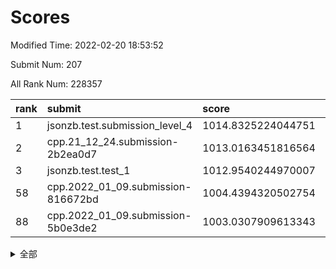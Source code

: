 # Scores

Modified Time: 2022-02-20 18:53:52

Submit Num: 207

All Rank Num: 228357

| rank |               submit               |       score        |       sigma        | pk_num |
| :--- | :--------------------------------- | :----------------- | :----------------- | :----- |
| 1    | jsonzb.test.submission_level_4     | 1014.8325224044751 | 0.8470215397800901 | 4412   |
| 2    | cpp.21_12_24.submission-2b2ea0d7   | 1013.0163451816564 | 0.8056815804703459 | 4418   |
| 3    | jsonzb.test.test_1                 | 1012.9540244970007 | 0.783739103902643  | 4416   |
| 58   | cpp.2022_01_09.submission-816672bd | 1004.4394320502754 | 0.7105577421150626 | 4415   |
| 88   | cpp.2022_01_09.submission-5b0e3de2 | 1003.0307909613343 | 0.7212519064388525 | 4414   |


<details>
<summary>全部</summary>

| rank |                 submit                 |       score        |       sigma        | pk_num |
| :--- | :------------------------------------- | :----------------- | :----------------- | :----- |
| 1    | jsonzb.test.submission_level_4         | 1014.8325224044751 | 0.8470215397800901 | 4412   |
| 2    | cpp.21_12_24.submission-2b2ea0d7       | 1013.0163451816564 | 0.8056815804703459 | 4418   |
| 3    | jsonzb.test.test_1                     | 1012.9540244970007 | 0.783739103902643  | 4416   |
| 4    | gobigger.level_3.submission_level_3_4  | 1011.620967121686  | 0.780778531243964  | 4407   |
| 5    | gobigger.level_3.submission_level_3_1  | 1011.5723632593124 | 0.8035105360328052 | 4410   |
| 6    | gobigger.level_3.submission_level_3_0  | 1011.3310091205964 | 0.8130898404156227 | 4416   |
| 7    | gobigger.level_3.submission_level_3_44 | 1011.1016891221018 | 0.7683280714092091 | 4417   |
| 8    | gobigger.level_3.submission_level_3_30 | 1011.0297493902103 | 0.7708927625091189 | 4411   |
| 9    | gobigger.level_3.submission_level_3_33 | 1010.9842722082851 | 0.7780009724445789 | 4413   |
| 10   | gobigger.level_3.submission_level_3_11 | 1010.9341483502781 | 0.7540066246991997 | 4407   |
| 11   | gobigger.level_3.submission_level_3_39 | 1010.9270570256612 | 0.7846791556409769 | 4412   |
| 12   | gobigger.level_3.submission_level_3_5  | 1010.7074470935909 | 0.7818415640605404 | 4414   |
| 13   | gobigger.level_3.submission_level_3_22 | 1010.6537788775979 | 0.7561002300011217 | 4415   |
| 14   | gobigger.level_3.submission_level_3_47 | 1010.6442590494244 | 0.7462262965435001 | 4408   |
| 15   | gobigger.level_3.submission_level_3_10 | 1010.619003736092  | 0.7608538854944987 | 4414   |
| 16   | gobigger.level_3.submission_level_3_8  | 1010.6165225010895 | 0.7624595065420505 | 4410   |
| 17   | gobigger.level_3.submission_level_3_19 | 1010.5714389330496 | 0.7996521663786098 | 4413   |
| 18   | gobigger.level_3.submission_level_3_46 | 1010.4978364107402 | 0.7610426683538504 | 4411   |
| 19   | gobigger.level_3.submission_level_3_29 | 1010.4661601998604 | 0.7730297632526227 | 4416   |
| 20   | gobigger.level_3.submission_level_3_9  | 1010.4603280125252 | 0.7535349949737883 | 4409   |
| 21   | gobigger.level_3.submission_level_3_32 | 1010.4534244562881 | 0.7548794629057438 | 4417   |
| 22   | gobigger.level_3.submission_level_3_15 | 1010.2911434699383 | 0.7563137743779058 | 4410   |
| 23   | gobigger.level_3.submission_level_3_42 | 1010.2423914801384 | 0.7523336821769347 | 4418   |
| 24   | gobigger.level_3.submission_level_3_48 | 1010.1783084619452 | 0.778687793428816  | 4411   |
| 25   | gobigger.level_3.submission_level_3_24 | 1010.1402953317169 | 0.763344350545302  | 4416   |
| 26   | gobigger.level_3.submission_level_3_35 | 1010.1184752962082 | 0.7569767588573948 | 4412   |
| 27   | gobigger.level_3.submission_level_3_13 | 1010.0126289796132 | 0.7452485348894581 | 4416   |
| 28   | gobigger.level_3.submission_level_3_28 | 1009.8699191573232 | 0.7404104952860138 | 4412   |
| 29   | gobigger.level_3.submission_level_3_40 | 1009.8561697391377 | 0.7562480385357859 | 4413   |
| 30   | gobigger.level_3.submission_level_3_38 | 1009.8172294418994 | 0.8079032410645184 | 4408   |
| 31   | gobigger.level_3.submission_level_3_16 | 1009.8110804168124 | 0.7671340101090725 | 4414   |
| 32   | gobigger.level_3.submission_level_3_25 | 1009.6178006001618 | 0.759793372231873  | 4414   |
| 33   | gobigger.level_3.submission_level_3_26 | 1009.5557822767786 | 0.7827963924172151 | 4420   |
| 34   | gobigger.level_3.submission_level_3_37 | 1009.552338207775  | 0.7396917381703089 | 4413   |
| 35   | gobigger.level_3.submission_level_3_34 | 1009.514659695383  | 0.7623195206364112 | 4414   |
| 36   | gobigger.level_3.submission_level_3_14 | 1009.484853645909  | 0.7569268801088618 | 4412   |
| 37   | gobigger.level_3.submission_level_3_43 | 1009.4773399362505 | 0.7560004666061146 | 4414   |
| 38   | gobigger.level_3.submission_level_3_36 | 1009.4594159550854 | 0.7433662833631791 | 4411   |
| 39   | gobigger.level_3.submission_level_3_12 | 1009.4350628967866 | 0.7575862903287978 | 4413   |
| 40   | gobigger.level_3.submission_level_3_2  | 1009.4048556050054 | 0.746722135151067  | 4415   |
| 41   | gobigger.level_3.submission_level_3_31 | 1009.3720946792454 | 0.7388381671601403 | 4411   |
| 42   | gobigger.level_3.submission_level_3_3  | 1009.346422591717  | 0.7639389986091644 | 4409   |
| 43   | gobigger.level_3.submission_level_3_21 | 1009.3113714666964 | 0.741474817046314  | 4411   |
| 44   | gobigger.level_3.submission_level_3_49 | 1009.2571705560023 | 0.7588347533680742 | 4412   |
| 45   | gobigger.level_3.submission_level_3_23 | 1009.2254316604426 | 0.7457386492890818 | 4412   |
| 46   | gobigger.level_3.submission_level_3_17 | 1009.1748123054824 | 0.7356739054884152 | 4411   |
| 47   | gobigger.level_3.submission_level_3_41 | 1009.1516199773445 | 0.7621106154579664 | 4413   |
| 48   | gobigger.level_3.submission_level_3_6  | 1009.148374175488  | 0.7537092207258775 | 4413   |
| 49   | gobigger.level_3.submission_level_3_27 | 1009.0758234905678 | 0.7458731453408263 | 4416   |
| 50   | gobigger.level_3.submission_level_3_20 | 1008.9776624609356 | 0.7431990081516221 | 4414   |
| 51   | gobigger.level_3.submission_level_3_18 | 1008.9733024556202 | 0.7446741336990914 | 4415   |
| 52   | gobigger.level_3.submission_level_3_7  | 1008.6809361779862 | 0.7551718900635737 | 4411   |
| 53   | gobigger.level_3.submission_level_3_45 | 1008.1581651616237 | 0.7631122935185412 | 4411   |
| 54   | gobigger.level_1.submission_level_1_31 | 1005.2500662419587 | 0.7413495103987657 | 4416   |
| 55   | gobigger.level_1.submission_level_1_43 | 1004.5735286059079 | 0.722837232586616  | 4417   |
| 56   | gobigger.level_1.submission_level_1_6  | 1004.5345557332486 | 0.7237940821080274 | 4410   |
| 57   | gobigger.level_1.submission_level_1_5  | 1004.4563025175438 | 0.7170442661908405 | 4413   |
| 58   | cpp.2022_01_09.submission-816672bd     | 1004.4394320502754 | 0.7105577421150626 | 4415   |
| 59   | gobigger.level_1.submission_level_1_21 | 1004.4138311084959 | 0.7077664452354122 | 4410   |
| 60   | gobigger.level_1.submission_level_1_4  | 1004.2666848306407 | 0.7132091480482916 | 4415   |
| 61   | gobigger.level_1.submission_level_1_2  | 1004.2229217454744 | 0.7222712148197793 | 4412   |
| 62   | gobigger.level_1.submission_level_1_40 | 1004.1728365435855 | 0.7127148843411604 | 4410   |
| 63   | gobigger.level_1.submission_level_1_26 | 1004.0778095725877 | 0.7202453032578151 | 4412   |
| 64   | gobigger.level_1.submission_level_1_47 | 1004.0291563121709 | 0.7128178680466759 | 4416   |
| 65   | gobigger.level_1.submission_level_1_8  | 1003.9650268143898 | 0.7292707543588193 | 4412   |
| 66   | gobigger.level_1.submission_level_1_15 | 1003.9633763487068 | 0.7222312597588444 | 4415   |
| 67   | gobigger.level_1.submission_level_1_18 | 1003.7512544049698 | 0.7145146068938798 | 4417   |
| 68   | gobigger.level_1.submission_level_1_45 | 1003.6913650384784 | 0.7135129167510373 | 4407   |
| 69   | gobigger.level_1.submission_level_1_41 | 1003.584539074524  | 0.7127798474617419 | 4412   |
| 70   | gobigger.level_1.submission_level_1_0  | 1003.545882245117  | 0.7196754685972767 | 4410   |
| 71   | gobigger.level_1.submission_level_1_23 | 1003.5058380135808 | 0.7117797821879579 | 4416   |
| 72   | gobigger.level_1.submission_level_1_11 | 1003.4597575389375 | 0.7241167995816479 | 4411   |
| 73   | gobigger.level_1.submission_level_1_36 | 1003.4534263584038 | 0.7105012970686791 | 4417   |
| 74   | gobigger.level_1.submission_level_1_44 | 1003.4348957405144 | 0.7195270368048422 | 4414   |
| 75   | gobigger.level_1.submission_level_1_34 | 1003.3976453402294 | 0.7016291055657765 | 4411   |
| 76   | gobigger.level_1.submission_level_1_17 | 1003.3632097675505 | 0.7094700966710672 | 4412   |
| 77   | gobigger.level_1.submission_level_1_10 | 1003.3540890049484 | 0.7123095675717178 | 4412   |
| 78   | gobigger.level_1.submission_level_1_46 | 1003.2253533794307 | 0.7167794722222959 | 4411   |
| 79   | gobigger.level_1.submission_level_1_42 | 1003.1745838583782 | 0.7118721952792463 | 4410   |
| 80   | gobigger.level_1.submission_level_1_37 | 1003.1511958912611 | 0.7191134753112327 | 4412   |
| 81   | gobigger.level_1.submission_level_1_48 | 1003.1326051934908 | 0.7163628317707619 | 4411   |
| 82   | gobigger.level_1.submission_level_1_38 | 1003.1067189060101 | 0.7196037968190143 | 4409   |
| 83   | gobigger.level_1.submission_level_1_7  | 1003.1020708992409 | 0.718256065040916  | 4406   |
| 84   | gobigger.level_1.submission_level_1_39 | 1003.0680188372356 | 0.7128763534165061 | 4416   |
| 85   | gobigger.level_1.submission_level_1_12 | 1003.057624692747  | 0.7230785219661274 | 4412   |
| 86   | gobigger.level_1.submission_level_1_13 | 1003.0494635159195 | 0.7173627868750349 | 4411   |
| 87   | gobigger.level_1.submission_level_1_14 | 1003.0350648491483 | 0.7219695782910901 | 4410   |
| 88   | cpp.2022_01_09.submission-5b0e3de2     | 1003.0307909613343 | 0.7212519064388525 | 4414   |
| 89   | gobigger.level_1.submission_level_1_30 | 1002.8442030204372 | 0.7030789899834482 | 4410   |
| 90   | gobigger.level_1.submission_level_1_22 | 1002.8297108796359 | 0.7151706791363904 | 4415   |
| 91   | gobigger.level_1.submission_level_1_25 | 1002.7183127889026 | 0.7134965099112934 | 4414   |
| 92   | gobigger.level_1.submission_level_1_32 | 1002.6039256780222 | 0.7108869114971171 | 4411   |
| 93   | gobigger.level_1.submission_level_1_33 | 1002.4890636116013 | 0.7211048413113874 | 4415   |
| 94   | gobigger.level_1.submission_level_1_24 | 1002.4492548017304 | 0.7086575562490957 | 4414   |
| 95   | gobigger.level_1.submission_level_1_3  | 1002.4286928047119 | 0.7137542444165299 | 4415   |
| 96   | gobigger.level_1.submission_level_1_49 | 1002.3888790102012 | 0.7187292470276095 | 4414   |
| 97   | gobigger.level_1.submission_level_1_9  | 1002.3763361506172 | 0.7117832075756979 | 4415   |
| 98   | gobigger.level_1.submission_level_1_20 | 1002.229014250817  | 0.7090381418452512 | 4416   |
| 99   | gobigger.level_1.submission_level_1_29 | 1002.1054627449263 | 0.7101467111893448 | 4410   |
| 100  | gobigger.level_1.submission_level_1_19 | 1002.0636852506431 | 0.712450078982446  | 4414   |
| 101  | gobigger.level_1.submission_level_1_1  | 1002.0034828991963 | 0.7138476636156904 | 4414   |
| 102  | gobigger.level_1.submission_level_1_35 | 1001.9886727068169 | 0.7165065761629498 | 4414   |
| 103  | gobigger.level_1.submission_level_1_27 | 1001.6441471107046 | 0.7252701692844296 | 4410   |
| 104  | gobigger.level_1.submission_level_1_16 | 1001.6162074894112 | 0.7116605983774443 | 4411   |
| 105  | gobigger.level_1.submission_level_1_28 | 1001.3803927985505 | 0.7169494717998058 | 4414   |
| 106  | gobigger.random.submission_random_12   | 998.019648767832   | 0.7096314685214081 | 4413   |
| 107  | gobigger.random.submission_random_10   | 997.444297249717   | 0.705179691068155  | 4411   |
| 108  | gobigger.random.submission_random_29   | 997.4028327434164  | 0.704538680834231  | 4413   |
| 109  | gobigger.random.submission_random_46   | 997.2111407660294  | 0.7155771559086825 | 4412   |
| 110  | gobigger.random.submission_random_24   | 997.1003590058413  | 0.7075444720364735 | 4406   |
| 111  | gobigger.random.submission_random_25   | 996.9891369788714  | 0.713396289094031  | 4414   |
| 112  | gobigger.random.submission_random_35   | 996.7809174250511  | 0.7232505835474147 | 4413   |
| 113  | gobigger.random.submission_random_5    | 996.7172483847443  | 0.7131696174906973 | 4413   |
| 114  | gobigger.random.submission_random_8    | 996.6307245557362  | 0.7101079718601137 | 4411   |
| 115  | gobigger.random.submission_random_18   | 996.6230197090682  | 0.7156358438254604 | 4412   |
| 116  | gobigger.random.submission_random_1    | 996.5710500307622  | 0.6950633099314695 | 4412   |
| 117  | gobigger.random.submission_random_33   | 996.3786921593813  | 0.7132619517546974 | 4413   |
| 118  | gobigger.random.submission_random_19   | 996.3095854856606  | 0.7092147508453662 | 4412   |
| 119  | gobigger.random.submission_random_43   | 996.271953641068   | 0.7153371986045873 | 4413   |
| 120  | gobigger.random.submission_random_49   | 996.2613121454181  | 0.6994061909699005 | 4413   |
| 121  | gobigger.random.submission_random_26   | 996.2536478408489  | 0.7116229719554633 | 4415   |
| 122  | gobigger.random.submission_random_11   | 996.2400888920826  | 0.7274898192400218 | 4413   |
| 123  | gobigger.random.submission_random_23   | 996.2094841739062  | 0.6965256110362877 | 4416   |
| 124  | gobigger.random.submission_random_27   | 996.1658314513336  | 0.7152223762107291 | 4416   |
| 125  | gobigger.random.submission_random_6    | 996.1516017241065  | 0.716572824722672  | 4419   |
| 126  | gobigger.random.submission_random_28   | 996.0860628295052  | 0.7061345455034115 | 4407   |
| 127  | gobigger.random.submission_random_13   | 996.0414796988083  | 0.7206456141683736 | 4409   |
| 128  | gobigger.random.submission_random_15   | 995.9041026863239  | 0.7059914884013478 | 4411   |
| 129  | gobigger.random.submission_random_17   | 995.8942971240676  | 0.712037264013247  | 4411   |
| 130  | gobigger.random.submission_random_38   | 995.8461540049293  | 0.7160581582583351 | 4413   |
| 131  | gobigger.random.submission_random_30   | 995.8432177442288  | 0.7160917406339028 | 4411   |
| 132  | gobigger.random.submission_random_16   | 995.7727284066511  | 0.7021203199780106 | 4417   |
| 133  | gobigger.random.submission_random_21   | 995.7723885680579  | 0.7037377854976993 | 4414   |
| 134  | gobigger.random.submission_random_42   | 995.766282983957   | 0.7070764047904826 | 4410   |
| 135  | gobigger.random.submission_random_31   | 995.7606131483385  | 0.7211465299562825 | 4413   |
| 136  | gobigger.random.submission_random_22   | 995.7275425072263  | 0.7102095769732216 | 4410   |
| 137  | gobigger.random.submission_random_9    | 995.6935891235339  | 0.703090354441568  | 4406   |
| 138  | gobigger.random.submission_random_0    | 995.6318534779972  | 0.7122629002502406 | 4413   |
| 139  | gobigger.random.submission_random_48   | 995.6041877152364  | 0.7105794343106167 | 4414   |
| 140  | gobigger.random.submission_random_37   | 995.5579141282603  | 0.7182740382122543 | 4414   |
| 141  | gobigger.random.submission_random_40   | 995.5062159573206  | 0.7217122111553558 | 4415   |
| 142  | gobigger.random.submission_random_44   | 995.3476552351398  | 0.70707178604613   | 4414   |
| 143  | gobigger.random.submission_random_32   | 995.2974238067789  | 0.7289165704308758 | 4418   |
| 144  | gobigger.random.submission_random_47   | 995.2809812368566  | 0.7183052417405774 | 4414   |
| 145  | gobigger.random.submission_random_7    | 995.1663695603269  | 0.7132873623955877 | 4410   |
| 146  | gobigger.random.submission_random_3    | 995.1236367049639  | 0.7242327074287067 | 4414   |
| 147  | gobigger.random.submission_random_20   | 995.09455015913    | 0.7133840858022049 | 4409   |
| 148  | gobigger.random.submission_random_14   | 995.0695630529699  | 0.7035749170665467 | 4413   |
| 149  | gobigger.random.submission_random_41   | 995.0693563230859  | 0.7264882993017824 | 4412   |
| 150  | gobigger.random.submission_random_4    | 995.0094807816358  | 0.715177033114261  | 4415   |
| 151  | gobigger.random.submission_random_36   | 994.950787868045   | 0.7166521385095419 | 4410   |
| 152  | gobigger.random.submission_random_34   | 994.944262687433   | 0.7083584061855926 | 4417   |
| 153  | gobigger.random.submission_random_2    | 994.8978234206087  | 0.7179618915843988 | 4411   |
| 154  | gobigger.random.submission_random_39   | 994.8975672559058  | 0.7122065130917778 | 4413   |
| 155  | gobigger.random.submission_random_45   | 994.83734986123    | 0.7322016662262337 | 4408   |
| 156  | gobigger.level_2.submission_level_2_26 | 994.1080674102869  | 0.7281121311649378 | 4415   |
| 157  | gobigger.level_2.submission_level_2_13 | 993.9554085115972  | 0.7239591555791525 | 4414   |
| 158  | gobigger.level_2.submission_level_2_7  | 993.7410506708319  | 0.7407719506476346 | 4413   |
| 159  | gobigger.level_2.submission_level_2_6  | 993.7338570070204  | 0.7211708561369826 | 4410   |
| 160  | gobigger.level_2.submission_level_2_11 | 993.5104082222882  | 0.7454917403467164 | 4411   |
| 161  | gobigger.level_2.submission_level_2_30 | 993.4411167302613  | 0.7364297232804096 | 4413   |
| 162  | gobigger.level_2.submission_level_2_4  | 993.4213061079397  | 0.72958391790356   | 4410   |
| 163  | gobigger.level_2.submission_level_2_15 | 993.405388283083   | 0.7571047152029406 | 4411   |
| 164  | gobigger.level_2.submission_level_2_34 | 993.2906828089823  | 0.7321549698486618 | 4408   |
| 165  | gobigger.level_2.submission_level_2_47 | 993.174204322228   | 0.7282339870865854 | 4414   |
| 166  | gobigger.level_2.submission_level_2_9  | 993.1210834691     | 0.7460465551016924 | 4410   |
| 167  | gobigger.level_2.submission_level_2_21 | 993.090514736633   | 0.7497535599736423 | 4416   |
| 168  | gobigger.level_2.submission_level_2_14 | 992.8310567588163  | 0.7386379412836845 | 4415   |
| 169  | gobigger.level_2.submission_level_2_5  | 992.7531322323672  | 0.7490532395443725 | 4409   |
| 170  | gobigger.level_2.submission_level_2_43 | 992.6495695276338  | 0.7286762315946617 | 4409   |
| 171  | gobigger.level_2.submission_level_2_1  | 992.6322875147946  | 0.7273035869136482 | 4419   |
| 172  | gobigger.level_2.submission_level_2_22 | 992.5923653828243  | 0.7331092881471093 | 4415   |
| 173  | gobigger.level_2.submission_level_2_2  | 992.5895955519917  | 0.7418452796827686 | 4412   |
| 174  | gobigger.level_2.submission_level_2_18 | 992.4863906489879  | 0.7258148011271477 | 4409   |
| 175  | gobigger.level_2.submission_level_2_38 | 992.4723629113298  | 0.7391146267262654 | 4414   |
| 176  | gobigger.level_2.submission_level_2_40 | 992.4220305879373  | 0.743658497023371  | 4414   |
| 177  | gobigger.level_2.submission_level_2_37 | 992.3703137809241  | 0.7321917068457489 | 4415   |
| 178  | gobigger.level_2.submission_level_2_28 | 992.3669534626515  | 0.7541695528892968 | 4409   |
| 179  | gobigger.level_2.submission_level_2_24 | 992.3087813483161  | 0.7408491555806511 | 4413   |
| 180  | gobigger.level_2.submission_level_2_10 | 992.3067219028     | 0.7432263194028819 | 4414   |
| 181  | gobigger.level_2.submission_level_2_19 | 992.2445761181739  | 0.7417730578297319 | 4410   |
| 182  | gobigger.level_2.submission_level_2_46 | 992.1372188133374  | 0.7445092962545421 | 4414   |
| 183  | gobigger.level_2.submission_level_2_23 | 992.1209034225     | 0.738383748870854  | 4412   |
| 184  | gobigger.level_2.submission_level_2_12 | 992.102338251586   | 0.7504762828790641 | 4411   |
| 185  | gobigger.level_2.submission_level_2_16 | 992.0767744314536  | 0.766636725474327  | 4417   |
| 186  | gobigger.level_2.submission_level_2_29 | 992.0467260328373  | 0.7495894338163224 | 4416   |
| 187  | gobigger.level_2.submission_level_2_33 | 991.9999365864095  | 0.7431756577260786 | 4410   |
| 188  | gobigger.level_2.submission_level_2_48 | 991.9705054391861  | 0.7477244782815412 | 4414   |
| 189  | gobigger.level_2.submission_level_2_41 | 991.884128078576   | 0.7491614896222368 | 4416   |
| 190  | gobigger.level_2.submission_level_2_8  | 991.7191716662581  | 0.7465655667910225 | 4413   |
| 191  | gobigger.level_2.submission_level_2_45 | 991.5748239020086  | 0.7680948557041906 | 4417   |
| 192  | gobigger.level_2.submission_level_2_49 | 991.4223422312809  | 0.739169346617484  | 4416   |
| 193  | gobigger.level_2.submission_level_2_31 | 991.3310343489577  | 0.7469815844038277 | 4413   |
| 194  | gobigger.level_2.submission_level_2_3  | 991.2750984851806  | 0.756131662997684  | 4415   |
| 195  | gobigger.level_2.submission_level_2_20 | 991.2615440507553  | 0.7421589424734907 | 4415   |
| 196  | gobigger.level_2.submission_level_2_35 | 991.1492671610758  | 0.7682969933822359 | 4409   |
| 197  | gobigger.level_2.submission_level_2_32 | 991.0899493543055  | 0.73734713555598   | 4414   |
| 198  | gobigger.level_2.submission_level_2_0  | 991.0691892527879  | 0.7622615530747775 | 4407   |
| 199  | gobigger.level_2.submission_level_2_17 | 991.0519247083943  | 0.7555125125143551 | 4413   |
| 200  | gobigger.level_2.submission_level_2_42 | 990.9939851800694  | 0.7479538087386602 | 4412   |
| 201  | gobigger.level_2.submission_level_2_25 | 990.822045060436   | 0.7565633728915041 | 4410   |
| 202  | gobigger.level_2.submission_level_2_36 | 990.573331324165   | 0.7801314066658508 | 4416   |
| 203  | gobigger.level_2.submission_level_2_39 | 990.2269132845073  | 0.774951115685752  | 4413   |
| 204  | gobigger.level_2.submission_level_2_44 | 989.9615514221847  | 0.7568978513270248 | 4414   |
| 205  | gobigger.level_2.submission_level_2_27 | 989.5261776120104  | 0.7720710042266319 | 4410   |
| 206  | gobigger.none.submission_none_1        | 978.6876624358882  | 1.2217675682587823 | 4417   |
| 207  | gobigger.none.submission_none_0        | 977.0683005232569  | 1.4005002743678032 | 4408   |

</details>